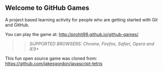 ## Welcome to GitHub Games

A project based learning activity for people who are getting started with Git and GitHub.

You can play the game at: http://prohit99.github.io/github-games/

>> _*SUPPORTED BROWSERS*: Chrome, Firefox, Safari, Opera and IE9+_

This fun open source game was cloned from: https://github.com/jakesgordon/javascript-tetris
